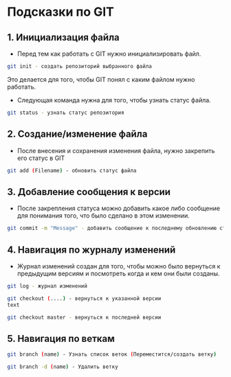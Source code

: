 # Подсказки по GIT
## 1. Инициализация файла
* Перед тем как работать с GIT нужно инициализировать файл.
```sh
git init - создать репозиторий выбранного файла
```
Это делается для того, чтобы GIT понял с каким файлом нужно работать.
* Следующая команда нужна для того, чтобы узнать статус файла.
```sh
git status - узнать статус репозитория
```
## 2. Создание/изменение файла
* После внесения и сохранения изменения файла, нужно закрепить его статус в GIT
```sh
git add (Filename) - обновить статус файла
```
## 3. Добавление сообщения к версии
* После закрепления статуса можно добавить какое либо сообщение для понимания того, что было сделано в этом изменении.
```sh
git commit -m "Message" - добавить сообщение к последнему обновлению статуса
```
## 4. Навигация по журналу изменений
* Журнал изменений создан для того, чтобы можно было вернуться к предыдущим версиям и посмотреть когда и кем они были созданы.
```sh 
git log - журнал изменений

git checkout (....) - вернуться к указанной версии
text

git checkout master - вернуться к последней версии
``````
## 5. Навигация по веткам
```sh
git branch (name) - Узнать список веток (Переместится/создать ветку)

git branch -d (name) - Удалить ветку